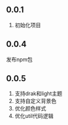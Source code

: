 ## 0.0.1

1. 初始化项目

## 0.0.4
发布npm包

## 0.0.5

1. 支持drak和light主题
2. 支持自定义背景色
3. 优化颜色样式
4. 优化util代码逻辑
